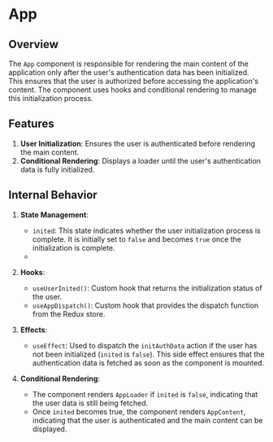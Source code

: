 # App

## Overview
The `App` component is responsible for rendering the main content of the application only after the user's authentication data has been initialized. 
This ensures that the user is authorized before accessing the application's content. 
The component uses hooks and conditional rendering to manage this initialization process.


## Features
1. **User Initialization**: Ensures the user is authenticated before rendering the main content.
2. **Conditional Rendering**: Displays a loader until the user's authentication data is fully initialized.


## Internal Behavior
1. **State Management**:
   - `inited`: This state indicates whether the user initialization process is complete. 
   It is initially set to `false` and becomes `true` once the initialization is complete.
   - 
2. **Hooks**:
   - `useUserInited()`: Custom hook that returns the initialization status of the user.
   - `useAppDispatch()`: Custom hook that provides the dispatch function from the Redux store.

3. **Effects**:
   - `useEffect`: Used to dispatch the `initAuthData` action if the user has not been initialized (`inited` is `false`). 
   This side effect ensures that the authentication data is fetched as soon as the component is mounted.

4. **Conditional Rendering**:
   - The component renders `AppLoader` if `inited` is `false`, indicating that the user data is still being fetched.
   - Once `inited` becomes true, the component renders `AppContent`, indicating that the user is authenticated and the main content can be displayed.
